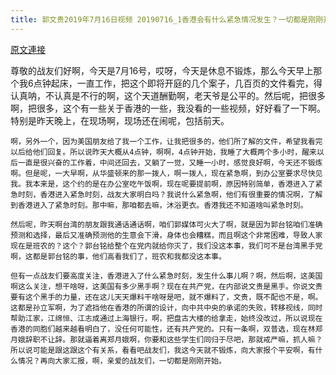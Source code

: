 ```yaml
---
title: 郭文贵2019年7月16日视频 20190716_1香港会有什么紧急情况发生？一切都是刚刚开始
---
```


[原文連接](https://gnews.org/ThreadView/53478808)

尊敬的战友们好啊，今天是7月16号，哎呀，今天是休息不锻炼，那么今天早上那个我6点钟起床，一直工作，把这个即将开庭的几个案子，几百页的文件看完，得认真呐，不认真是不行的啊，这个天道酬勤啊，老天爷是公平的。然后呢，把很多啊，把很多，这个有一些关于香港的一些，我没看的一些视频，好好看了一下啊。特别是昨天晚上，在现场啊，现场还在闹呢，包括前天。

    啊，另外一个，因为美国朋友给了我一个工作，让我把很多的，他们所了解的文件，希望我看完以后给他们回复。所以说昨天大概从4点钟，啊啊，4点钟开始，我睡了大概两个多小时，醒来以后一直是很兴奋的工作着，中间还回去，又躺了一觉，又睡一小时，感觉良好啊，今天还不锻炼啊。但是呢，一大早啊，从华盛顿来的那一拨人，啊一拨人，现在紧急啊，到办公室要求尽快见我。我本来是，这个约的是在办公室吃午饭啊，现在呢要提前啊，原因特别简单，香港进入了紧急时刻，香港进入紧急时刻，战友大家明白吗？我说什么紧急啊，他们有很重要的情况啊，了解到香港进入了紧急时刻。那中嘛，那咱都去嘛，沐浴更衣。香港我还不知道啥叫紧急时刻。

    然后呢，昨天啊台湾的朋友跟我通话通话啊，咱们郭媒体可火大了啊，就是因为郭台铭咱们准确预测和选择，最后又准确预测他的生意会下滑，身体也会糟糕，而且啊这个非常困难，导致人家现在是班农的？这个？郭台铭给整个在党内就给你灭了，我们没这本事，我们可不是台湾黑手党啊，这都是郭台铭的事，他们高看我们了，班农和我都没这本事。

    但有一点战友们要高度关注，香港进入了什么紧急时刻，发生什么事儿啊？啊，然后啊，这美国啊这么关注，想干啥呀，这美国有多少黑手啊？现在在共产党，在内部说文贵是黑手。你说文贵要有这个黑手的力量，还在这儿天天爆料干啥呀是吧，就不爆料了，文贵，既不配也不是，啊。这都是孙立军啊，为了遮挡他在香港的所谓的设计，向中共中央的承诺的失败，转移视线，同时帮助江家，江绵恒、江志成通过上海银行，啊，把盘古大楼的给拿走，始终没改过，所以说现在香港的同胞们越来越看明白了，没任何可能性，还有共产党的。只有一条啊，双普选，现在林郑月娥辞职不让辞。那就逼着离郑月娥啊，你要和这些学生们同归于尽吧，那就戒严嘛，抓人嘛？所以说可能是跟这跟这个有关系，看看吧战友们，我这今天就不锻炼，向大家报个平安啊，有什么情况？再向大家汇报，啊，亲爱的战友们，一切都是刚刚开始。
